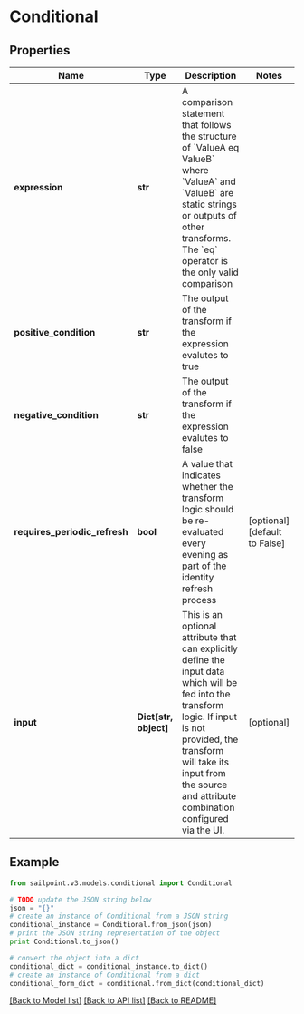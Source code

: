 # Conditional


## Properties

Name | Type | Description | Notes
------------ | ------------- | ------------- | -------------
**expression** | **str** | A comparison statement that follows the structure of &#x60;ValueA eq ValueB&#x60; where &#x60;ValueA&#x60; and &#x60;ValueB&#x60; are static strings or outputs of other transforms.   The &#x60;eq&#x60; operator is the only valid comparison | 
**positive_condition** | **str** | The output of the transform if the expression evalutes to true | 
**negative_condition** | **str** | The output of the transform if the expression evalutes to false | 
**requires_periodic_refresh** | **bool** | A value that indicates whether the transform logic should be re-evaluated every evening as part of the identity refresh process | [optional] [default to False]
**input** | **Dict[str, object]** | This is an optional attribute that can explicitly define the input data which will be fed into the transform logic. If input is not provided, the transform will take its input from the source and attribute combination configured via the UI. | [optional] 

## Example

```python
from sailpoint.v3.models.conditional import Conditional

# TODO update the JSON string below
json = "{}"
# create an instance of Conditional from a JSON string
conditional_instance = Conditional.from_json(json)
# print the JSON string representation of the object
print Conditional.to_json()

# convert the object into a dict
conditional_dict = conditional_instance.to_dict()
# create an instance of Conditional from a dict
conditional_form_dict = conditional.from_dict(conditional_dict)
```
[[Back to Model list]](../README.md#documentation-for-models) [[Back to API list]](../README.md#documentation-for-api-endpoints) [[Back to README]](../README.md)


